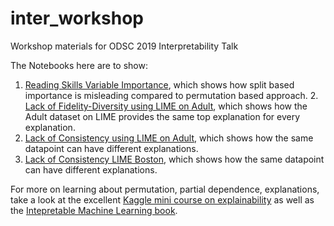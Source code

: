 # inter_workshop
Workshop materials for ODSC 2019 Interpretability Talk

The Notebooks here are to show:
1. [Reading Skills Variable Importance](https://github.com/rajshah4/inter_workshop/blob/master/Reading%20Skills%20-%20Variable%20Importances.ipynb), which shows how split based importance is misleading compared to permutation based approach. 2. [Lack of Fidelity-Diversity using LIME on Adult](https://github.com/rajshah4/inter_workshop/blob/master/Lack%20of%20Fidelity-Diversity%20using%20LIME%20on%20Adult.ipynb), which shows how the Adult dataset on LIME provides the same top explanation for every explanation.
3. [Lack of Consistency using LIME on Adult](https://github.com/rajshah4/inter_workshop/blob/master/Lack%20of%20Consistency%20using%20LIME%20on%20Adult.ipynb), which shows how the same datapoint can have different explanations.
4. [Lack of Consistency LIME Boston](https://github.com/rajshah4/inter_workshop/blob/master/Lack%20of%20Consistency%20LIME%20Boston.ipynb), which shows how the same datapoint can have different explanations.

For more on learning about permutation, partial dependence, explanations, take a look at the excellent [Kaggle mini course on explainability](https://www.kaggle.com/learn/machine-learning-explainability) as well as the [Intepretable Machine Learning book](https://christophm.github.io/interpretable-ml-book/).  

